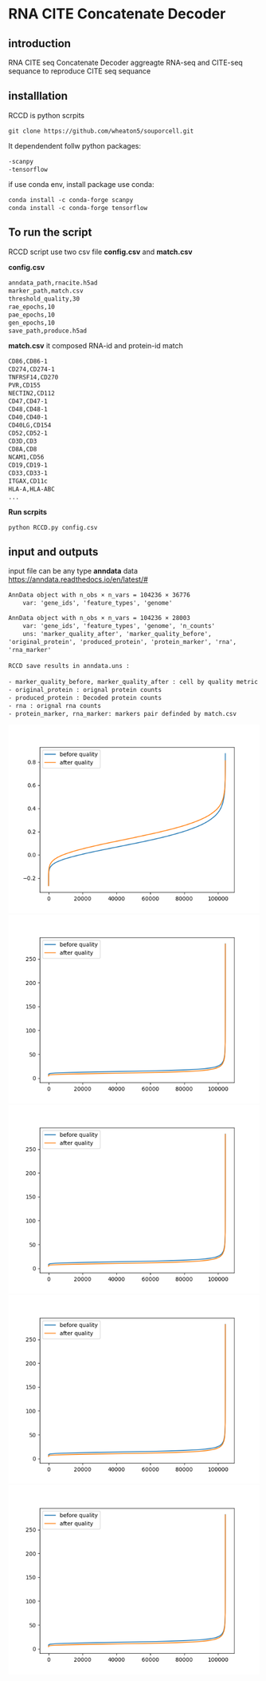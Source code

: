 # RNA CITE Concatenate Decoder
## introduction 
RNA CITE seq Concatenate Decoder aggreagte RNA-seq and CITE-seq sequance to reproduce CITE seq sequance
## installlation 
RCCD is python scrpits
```
git clone https://github.com/wheaton5/souporcell.git
```
It dependendent follw python packages:
```
-scanpy
-tensorflow
```
if use conda env, install package use conda:
```
conda install -c conda-forge scanpy
conda install -c conda-forge tensorflow
```

## To run the script

RCCD script use two csv file **config.csv** and **match.csv**

**config.csv**
```
anndata_path,rnacite.h5ad
marker_path,match.csv
threshold_quality,30
rae_epochs,10
pae_epochs,10
gen_epochs,10
save_path,produce.h5ad
```
**match.csv**
it composed RNA-id and protein-id match 
```
CD86,CD86-1
CD274,CD274-1
TNFRSF14,CD270
PVR,CD155
NECTIN2,CD112
CD47,CD47-1
CD48,CD48-1
CD40,CD40-1
CD40LG,CD154
CD52,CD52-1
CD3D,CD3
CD8A,CD8
NCAM1,CD56
CD19,CD19-1
CD33,CD33-1
ITGAX,CD11c
HLA-A,HLA-ABC
...
```
**Run scrpits**
```
python RCCD.py config.csv
```

## input and outputs

input file can be any type **anndata** data <https://anndata.readthedocs.io/en/latest/#>
```
AnnData object with n_obs × n_vars = 104236 × 36776
    var: 'gene_ids', 'feature_types', 'genome'
```
```
AnnData object with n_obs × n_vars = 104236 × 28003
    var: 'gene_ids', 'feature_types', 'genome', 'n_counts'
    uns: 'marker_quality_after', 'marker_quality_before', 'original_protein', 'produced_protein', 'protein_marker', 'rna', 'rna_marker'

RCCD save results in anndata.uns :

- marker_quality_before, marker_quality_after : cell by quality metric 
- original_protein : orignal protein counts
- produced_protein : Decoded protein counts
- rna : orignal rna counts
- protein_marker, rna_marker: markers pair definded by match.csv

```
![cos_sim](./img/cos_sim.png)
![cos_sim](./img/euclid_distance.png)
![cos_sim](./img/euclid_distance.png)
![cos_sim](./img/euclid_distance.png)
![cos_sim](./img/euclid_distance.png)
